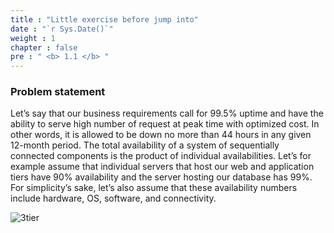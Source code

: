 ```yaml
---
title : "Little exercise before jump into"
date : "`r Sys.Date()`"
weight : 1
chapter : false
pre : " <b> 1.1 </b> "
---
```


### Problem statement

Let’s say that our business requirements call for 99.5% uptime and have the ability to serve high number of request at peak time with optimized cost. In other words, it is allowed to be down no more than 44 hours in any given 12-month period. The total availability of a system of sequentially connected components is the product of individual availabilities. Let’s for example assume that individual servers that host our web and application tiers have 90% availability and the server hosting our database has 99%. For simplicity’s sake, let’s also assume that these availability numbers include hardware, OS, software, and connectivity.

![3tier](/images/1.introduction/intro-uptime-cost.webp) 
